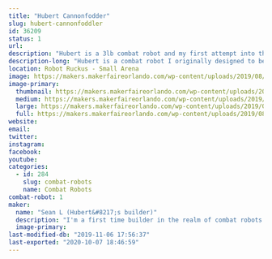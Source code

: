 ```yaml
---
title: "Hubert Cannonfodder"
slug: hubert-cannonfoddler
id: 36209
status: 1
url: 
description: "Hubert is a 3lb combat robot and my first attempt into the sport"
description-long: "Hubert is a combat robot I originally designed to be like \"Tombstone\", unfortunately due to my inexperience I decided to go with a \"Duck\" design and I am quite happy with the first working model. its design is primarialy push bot with a large stationary plow 2.5 inches tall by8 inches wide. The plow has an impact absorbing polyethylene sheet that will hopefully take the brunt of my opponents weapon. The main idea behind this bot is to use its bulky design to disable opponents weapons and use my motors to push them around, slam them to the wall and/or put them in the pit."
location: Robot Ruckus - Small Arena
image: https://makers.makerfaireorlando.com/wp-content/uploads/2019/08/IMG_0587_Fotor_Collage.jpg
image-primary:
  thumbnail: https://makers.makerfaireorlando.com/wp-content/uploads/2019/08/IMG_0587_Fotor_Collage-150x150.jpg
  medium: https://makers.makerfaireorlando.com/wp-content/uploads/2019/08/IMG_0587_Fotor_Collage-300x300.jpg
  large: https://makers.makerfaireorlando.com/wp-content/uploads/2019/08/IMG_0587_Fotor_Collage.jpg
  full: https://makers.makerfaireorlando.com/wp-content/uploads/2019/08/IMG_0587_Fotor_Collage.jpg
website: 
email: 
twitter: 
instagram: 
facebook: 
youtube: 
categories:
  - id: 284
    slug: combat-robots
    name: Combat Robots
combat-robot: 1
maker:
  name: "Sean L (Hubert&#8217;s builder)"
  description: "I'm a first time builder in the realm of combat robots. I have been a huge fan of combat robot for many years and didn't actually believe that i could do it until seeing 3lb bots at MakerFaire in 2018. I am excited for the chance to check (and continue to check) that of my bucket list."
  image-primary: 
last-modified-db: "2019-11-06 17:56:37"
last-exported: "2020-10-07 18:46:59"
---
```

